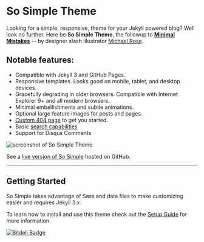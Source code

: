 # So Simple Theme

Looking for a simple, responsive, theme for your Jekyll powered blog? Well look no further. Here be **So Simple Theme**, the followup to [**Minimal Mistakes**](http://royalroadlgbtqia.github.io/minimal-mistakes/) -- by designer slash illustrator [Michael Rose](http://mademistakes.com).

## Notable features:

* Compatible with Jekyll 3 and GitHub Pages.
* Responsive templates. Looks good on mobile, tablet, and desktop devices.
* Gracefully degrading in older browsers. Compatible with Internet Explorer 9+ and all modern browsers.
* Minimal embellishments and subtle animations.
* Optional large feature images for posts and pages.
* [Custom 404 page](http://royalroadlgbtqia.github.io/list/404.html) to get you started.
* Basic [search capabilities](https://github.com/mathaywarduk/jekyll-search)
* Support for Disqus Comments

![screenshot of So Simple Theme](http://royalroadlgbtqia.github.io/list/images/list-preview.jpg)

See a [live version of So Simple](http://royalroadlgbtqia.github.io/list/) hosted on GitHub.

---

## Getting Started

So Simple takes advantage of Sass and data files to make customizing easier and requires Jekyll 3.x.

To learn how to install and use this theme check out the [Setup Guide](http://royalroadlgbtqia.github.io/list/theme-setup/) for more information.

[![Bitdeli Badge](https://d2weczhvl823v0.cloudfront.net/royalroadlgbtqia/list/trend.png)](https://bitdeli.com/free "Bitdeli Badge")
